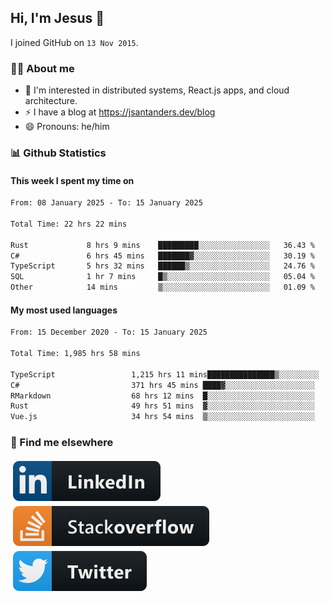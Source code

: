 ## Hi, I'm Jesus 👋

I joined GitHub on `13 Nov 2015`.

<!-- Talking about you -->

### 👨‍💻 About me

- 👦 I'm interested in distributed systems, React.js apps, and cloud architecture.
- ⚡️ I have a blog at <https://jsantanders.dev/blog>
- 😄 Pronouns: he/him

### 📊 Github Statistics

#### This week I spent my time on

<!--START_SECTION:weekly-->

```txt
From: 08 January 2025 - To: 15 January 2025

Total Time: 22 hrs 22 mins

Rust             8 hrs 9 mins    █████████░░░░░░░░░░░░░░░░   36.43 %
C#               6 hrs 45 mins   ███████▓░░░░░░░░░░░░░░░░░   30.19 %
TypeScript       5 hrs 32 mins   ██████▒░░░░░░░░░░░░░░░░░░   24.76 %
SQL              1 hr 7 mins     █▒░░░░░░░░░░░░░░░░░░░░░░░   05.04 %
Other            14 mins         ▒░░░░░░░░░░░░░░░░░░░░░░░░   01.09 %
```

<!--END_SECTION:weekly-->

#### My most used languages

<!--START_SECTION:alltime-->

```txt
From: 15 December 2020 - To: 15 January 2025

Total Time: 1,985 hrs 58 mins

TypeScript                 1,215 hrs 11 mins███████████████▒░░░░░░░░░   61.19 %
C#                         371 hrs 45 mins ████▓░░░░░░░░░░░░░░░░░░░░   18.72 %
RMarkdown                  68 hrs 12 mins  █░░░░░░░░░░░░░░░░░░░░░░░░   03.43 %
Rust                       49 hrs 51 mins  ▓░░░░░░░░░░░░░░░░░░░░░░░░   02.51 %
Vue.js                     34 hrs 54 mins  ▒░░░░░░░░░░░░░░░░░░░░░░░░   01.76 %
```

<!--END_SECTION:alltime-->

### 📢 Find me elsewhere

<p>
  <a target="_blank" href="https://linkedin.com/in/jsantanders">
    <img src="https://github.com/jsantanders/jsantanders/blob/master/img/linkedin.svg" alt="LinkedIn" style="vertical-align:top; margin:4px">
  </a>
  
  <a target="_blank" href="https://stackoverflow.com/users/7318331/jesus-santander">
    <img src="https://github.com/jsantanders/jsantanders/blob/master/img/stackoverflow.svg" alt="StackOverflow" style="vertical-align:top; margin:4px">
  </a>
  
  <a target="_blank" href="http://twitter.com/jsantanders">
    <img src="https://github.com/jsantanders/jsantanders/blob/master/img/twitter.svg" alt="Twitter" style="vertical-align:top; margin:4px">
  </a>
</p>
